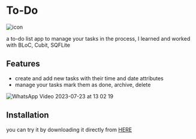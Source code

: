 # To-Do
![icon](https://github.com/omar546/To-Do/assets/71936776/84262f9c-2d4a-409b-b2b3-87740487df0f)


a to-do list app to manage your tasks 
in the process, I learned and worked with BLoC, Cubit, SQFLite



## Features
- create and add new tasks with their time and date attributes
- manage your tasks mark them as done, archive, delete

![WhatsApp Video 2023-07-23 at 13 02 19](https://github.com/omar546/To-Do/assets/71936776/31f8caca-506e-4655-bc82-40a16e3c4b5d)


## Installation

you can try it by downloading it directly from <a href="https://download1507.mediafire.com/y7sw010m9rvgOitLsgfZMu_CLAGVDfH9z0YNkyNeQOpvvpSTEu9m6NQ7MInA9VQbtm67R1bV3fgxv76BEr0YecxiFq1wcBFbyoFV4BQWQ2gyq1DcH3sjca04oBNbsfcYALBv5kRdITi30ZekW9EsxJZLdQ-tAZZzr1UCr5xf9DM/8g4r1orr3xtgupi/ToDo.apk">HERE</a>


